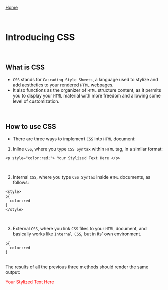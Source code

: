 [Home](README.md)

<br>

# Introducing CSS

<br>

## What is CSS
- `CSS` stands for `Cascading Style Sheets`, a language used to stylize and add aesthetics to your rendered `HTML` webpages.
- It also functions as the organizer of `HTML` structure content, as it permits you to display your `HTML` material with more freedom and allowing some level of customization.

<br>

## How to use CSS
- There are three ways to implement `CSS` into `HTML` document:

1. Inline `CSS`, where you type `CSS Syntax` within `HTML` tag, in a similar format:
```
<p style="color:red;"> Your Stylized Text Here </p>
```

<br>

2. Internal `CSS`, where you type `CSS Syntax` inside `HTML` documents, as follows:
```
<style>
p{
  color:red
}
</style>
```

<br>

3. External `CSS`, where you link `CSS` files to your `HTML` document, and basically works like `Internal CSS`, but in its' own environment.

```
p{
  color:red
}
```

<br>
The results of all the previous three methods should render the same output:
<p style="color:red;"> Your Stylized Text Here </p>